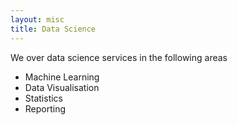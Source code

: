 ```yaml
---
layout: misc
title: Data Science
---
```


We over data science services in the following areas

- Machine Learning
- Data Visualisation
- Statistics
- Reporting
